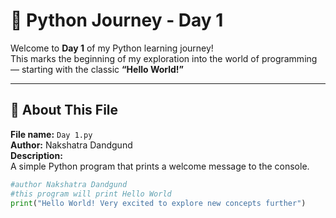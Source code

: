 # 🌟 Python Journey - Day 1

Welcome to **Day 1** of my Python learning journey!  
This marks the beginning of my exploration into the world of programming — starting with the classic **“Hello World!”**

---

## 🧠 About This File
**File name:** `Day 1.py`  
**Author:** Nakshatra Dandgund  
**Description:**  
A simple Python program that prints a welcome message to the console.

```python
#author Nakshatra Dandgund
#this program will print Hello World 
print("Hello World! Very excited to explore new concepts further")
